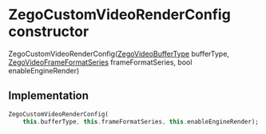 


# ZegoCustomVideoRenderConfig constructor







ZegoCustomVideoRenderConfig([ZegoVideoBufferType](../../zego_uikit_prebuilt_live_audio_room/ZegoVideoBufferType.md) bufferType, [ZegoVideoFrameFormatSeries](../../zego_uikit_prebuilt_live_audio_room/ZegoVideoFrameFormatSeries.md) frameFormatSeries, bool enableEngineRender)





## Implementation

```dart
ZegoCustomVideoRenderConfig(
    this.bufferType, this.frameFormatSeries, this.enableEngineRender);
```







